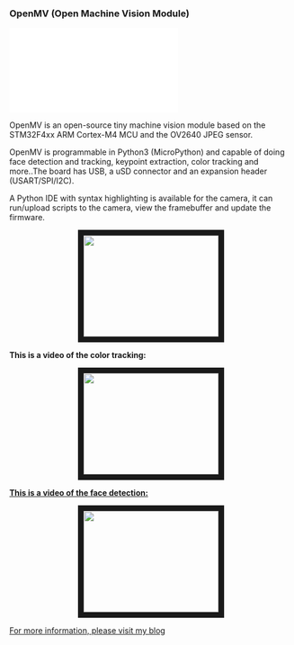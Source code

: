 ### OpenMV (Open Machine Vision Module)

![简体中文版](README_CN.md )

OpenMV is an open-source tiny machine vision module based on the STM32F4xx ARM Cortex-M4 MCU and the OV2640 JPEG sensor.

OpenMV is programmable in Python3 (MicroPython) and capable of doing face detection and tracking, keypoint extraction, color tracking and more..The board has USB, a uSD connector and an expansion header (USART/SPI/I2C).

A Python IDE with syntax highlighting is available for the camera, it can run/upload scripts to the camera, view the framebuffer and update the firmware.

<p align="center">
<img src="https://raw.githubusercontent.com/iabdalkader/openmv/master/imgs/openmv1.jpeg" width="240" height="180" border="10">
</p>

**This is a video of the color tracking:**
<p align="center">
<a href="http://www.youtube.com/watch?feature=player_embedded&v=T-oMfnEsa1o
" target="_blank"><img src="http://img.youtube.com/vi/T-oMfnEsa1o/0.jpg"
alt="" width="240" height="180" border="10" />
</p>

**This is a video of the face detection:**
<p align="center">
<a href="http://www.youtube.com/watch?feature=player_embedded&v=SdQF5JI4kzU
" target="_blank"><img src="http://img.youtube.com/vi/SdQF5JI4kzU/0.jpg"
alt="" width="240" height="180" border="10" />
</p>

For more information, please visit my [blog](http://sigalrm.blogspot.com/search/label/OpenMV)
